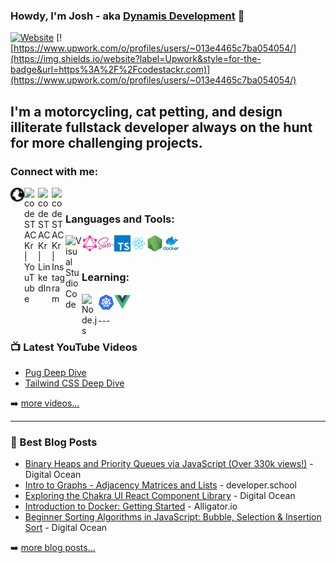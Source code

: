 ### Howdy, I'm Josh - aka [Dynamis Development][website] 🤠

[![Website](https://img.shields.io/website?label=joshua-hall.dev&style=for-the-badge&url=https%3A%2F%2Fcodestackr.com)](http://joshua-hall.dev/)
[![https://www.upwork.com/o/profiles/users/~013e4465c7ba054054/](https://img.shields.io/website?label=Upwork&style=for-the-badge&url=https%3A%2F%2Fcodestackr.com)](https://www.upwork.com/o/profiles/users/~013e4465c7ba054054/)

## I'm a motorcycling, cat petting, and design illiterate fullstack developer always on the hunt for more challenging projects.

<!-- - 🔭 I just launched my first course: [Become A VS Code SuperHero!][course]!
- 🌱 I’m currently learning everything 🤣
- 👯 I’m looking to collaborate with other content creators
- 🥅 2021 Goals: Focus more on developing for the Cardano blockchain an and creating Blender designs for VR games.
- ⚡ Fun fact: I love to draw and play guitar / drums -->

### Connect with me:

[<img align="left" alt="codeSTACKr.com" width="22px" src="https://raw.githubusercontent.com/iconic/open-iconic/master/svg/globe.svg" />][website]
[<img align="left" alt="codeSTACKr | YouTube" width="22px" src="https://cdn.jsdelivr.net/npm/simple-icons@v3/icons/youtube.svg" />][youtube]
[<img align="left" alt="codeSTACKr | LinkedIn" width="22px" src="https://cdn.jsdelivr.net/npm/simple-icons@v3/icons/linkedin.svg" />][linkedin]
[<img align="left" alt="codeSTACKr | Instagram" width="22px" src="https://cdn.jsdelivr.net/npm/simple-icons@v3/icons/instagram.svg" />][instagram]

<br />

### Languages and Tools:

<img align="left" alt="Visual Studio Code" width="26px" src="https://avatars.githubusercontent.com/u/12551863?s=200&v=4" />
<img align="left" alt="HTML5" width="26px" src="https://raw.githubusercontent.com/github/explore/5c058a388828bb5fde0bcafd4bc867b5bb3f26f3/topics/graphql/graphql.png" />
<img align="left" alt="Sass" width="26px" src="https://raw.githubusercontent.com/github/explore/80688e429a7d4ef2fca1e82350fe8e3517d3494d/topics/sass/sass.png" />
<img align="left" alt="Node.js" width="26px" src="https://raw.githubusercontent.com/github/explore/80688e429a7d4ef2fca1e82350fe8e3517d3494d/topics/typescript/typescript.png" />
<img align="left" alt="React" width="26px" src="https://raw.githubusercontent.com/github/explore/80688e429a7d4ef2fca1e82350fe8e3517d3494d/topics/react/react.png" />
<img align="left" alt="Node.js" width="26px" src="https://raw.githubusercontent.com/github/explore/80688e429a7d4ef2fca1e82350fe8e3517d3494d/topics/nodejs/nodejs.png" />
<img align="left" alt="Node.js" width="26px" src="https://raw.githubusercontent.com/github/explore/80688e429a7d4ef2fca1e82350fe8e3517d3494d/topics/docker/docker.png" />

<br />
<br />

### Learning:

<img align="left" alt="Node.js" width="26px" src="https://avatars.githubusercontent.com/u/6250754?s=200&v=4" />
<img align="left" alt="Node.js" width="26px" src="https://raw.githubusercontent.com/github/explore/80688e429a7d4ef2fca1e82350fe8e3517d3494d/topics/kubernetes/kubernetes.png" />
<img align="left" alt="Node.js" width="26px" src="https://raw.githubusercontent.com/github/explore/80688e429a7d4ef2fca1e82350fe8e3517d3494d/topics/vue/vue.png" />
<br />
<br />
---

### 📺 Latest YouTube Videos

<!-- YOUTUBE:START -->

- [Pug Deep Dive](https://www.youtube.com/watch?v=ToLNkiKM7As&t=253s)
- [Tailwind CSS Deep Dive](https://www.youtube.com/watch?v=vzQxdAxhykY&t=191s)

<!-- YOUTUBE:END -->

➡️ [more videos...](https://www.youtube.com/channel/UC-9kS4cbkpJ91kga-eB-MOA)

---

### 📕 Best Blog Posts

<!-- BLOG-POST-LIST:START -->

- [Binary Heaps and Priority Queues via JavaScript (Over 330k views!)](https://www.digitalocean.com/community/tutorials/js-binary-heaps) - Digital Ocean
- [Intro to Graphs - Adjacency Matrices and Lists](https://developer.school/intro-to-graphs/) - developer.school
- [Exploring the Chakra UI React Component Library](https://www.digitalocean.com/community/tutorials/react-chakra-ui) - Digital Ocean
- [Introduction to Docker: Getting Started](https://alligator.io/workflow/intro-to-docker/) - Alligator.io
- [Beginner Sorting Algorithms in JavaScript: Bubble, Selection & Insertion Sort](https://www.digitalocean.com/community/tutorials/js-bubble-selection-insertion-sort) - Digital Ocean

<!-- BLOG-POST-LIST:END -->

➡️ [more blog posts...](https://alligator.io/author/joshua-hall)

<!-- ---

<details>
  <summary>GitHub Stats 🚀</summary>

  <img align="left" alt="codeSTACKr's GitHub Stats" src="https://github-readme-stats.codestackr.vercel.app/api?username=DynamisDevelopment&show_icons=true&hide_border=true" />

</details> -->

[website]: https://joshua-hall.dev
[course]: http://vsCodeHero.com
[youtube]: https://www.youtube.com/channel/UC-9kS4cbkpJ91kga-eB-MOA
[instagram]: https://www.instagram.com/dynamisdevelopment/
[linkedin]: https://www.linkedin.com/in/joshua-hall-51b182185/
